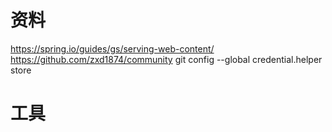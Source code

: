 # 资料
https://spring.io/guides/gs/serving-web-content/
https://github.com/zxd1874/community
git config --global credential.helper store
# 工具

